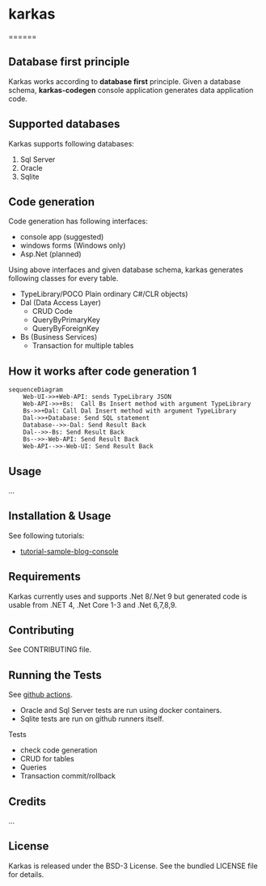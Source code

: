 # karkas
======

## Database first principle

Karkas works according to **database first** principle.
Given a database schema, **karkas-codegen** console application generates data application code.


## Supported databases 

Karkas supports following databases:

1. Sql Server
2. Oracle
3. Sqlite


## Code generation

Code generation has following interfaces:

- console app (suggested)
- windows forms (Windows only)
- Asp.Net (planned)

Using above interfaces and given database schema, karkas generates following classes for every table.

- TypeLibrary/POCO Plain ordinary C#/CLR objects)
- Dal (Data Access Layer)
    * CRUD Code
    * QueryByPrimaryKey
    * QueryByForeignKey
- Bs (Business Services)
    * Transaction for multiple tables



## How it works after code generation 1

```mermaid
sequenceDiagram
    Web-UI->>+Web-API: sends TypeLibrary JSON
    Web-API->>+Bs:  Call Bs Insert method with argument TypeLibrary
    Bs->>+Dal: Call Dal Insert method with argument TypeLibrary
    Dal->>+Database: Send SQL statement
    Database-->>-Dal: Send Result Back
    Dal-->>-Bs: Send Result Back
    Bs-->>-Web-API: Send Result Back
    Web-API-->>-Web-UI: Send Result Back
```


## Usage

...

## Installation & Usage

See following tutorials:

- [tutorial-sample-blog-console](docs/tutorial-sample-blog-console.md)

## Requirements

Karkas currently uses and supports .Net 8/.Net 9 but generated code is usable from .NET 4, .Net Core 1-3 and .Net 6,7,8,9.


## Contributing

See CONTRIBUTING file.

## Running the Tests

See [github actions](https://github.com/ati-ozgur/Karkas/actions).

- Oracle and Sql Server tests are run using docker containers.
- Sqlite tests are run on github runners itself.

Tests 

- check code generation
- CRUD for tables
- Queries
- Transaction commit/rollback


## Credits

...

## License

Karkas is released under the BSD-3 License. 
See the bundled LICENSE file for details.
